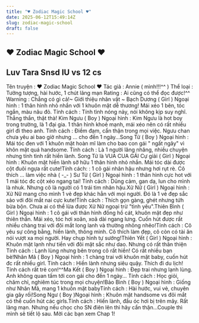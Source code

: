 ```yaml
---
title: "♥ Zodiac Magic School ♥"
date: 2025-06-12T15:49:14Z
slug: zodiac-magic-school
draft: false
---
```


## ♥ Zodiac Magic School ♥

## Luv Tara Snsd IU vs 12 cs

Tên truyện : ♥ Zodiac Magic School ♥ Tác giả : Annie ( mình!!!^^ ) Thể loại : Tưởng tượng, hài hước, 1 chút lãng mạn Rating : Ai cũng có thể đọc được!^^ Warning : Chẳng có gì cả!~ Giới thiệu nhân vật ~ Bạch Dương ( Girl ) Ngoại hình : 1 thân hình nhỏ nhắn với 1 khuôn mặt dễ thương! Mái xéo 1 bên, tóc ngắn, màu nâu đỏ. Tính cách : Tính tình nóng nảy, nói không kịp suy nghĩ. Thẳng thắn, thật thà! Kim Ngưu ( Boy ) Ngoại hình : Kim Ngưu là hot boy trong trường, là 1 đại gia. 1 thân hình khoẻ mạnh, mái xéo nên có rất nhiều girl đi theo anh. Tính cách : Điềm đạm, cẩn thận trong mọi việc. Ngưu chan chưa yêu ai bao giờ nhưng ... cho đến 1 ngày...Song Tử ( Boy ) Ngoại hình : Mái tóc đen với 1 khuôn mặt hoàn mĩ làm cho bao con gái " ngất ngây" vì khôn mặt quá handsome. Tính cách : Là 1 người lăng nhăng, nhiều chuyện nhưng tính tình rất hiền lành. Song Tử là VUA CUA GÁI Cự giải ( Girl ) Ngoại hình : Khuôn mặt hiền lành sỡ hữu 1 thân hình nhỏ nhắn. Mái tóc dài được cột đuôi ngựa rất cute!Tính cách: : 1 cô gái nhân hậu nhưng hơi rụt rè. Cô thích ... làm việc nhà ( -_- ) Sư Tử ( Girl ) Ngoại hình : 1 thân hình cực hot với 1 mái tóc đc cột xéo ngang tai! Tính cách : Dũng cảm, gan dạ, lun cho mình là nhuk. Nhưng cô là người có 1 trái tim nhân hậu.Xử Nữ ( Girl ) Ngoại hình :  Xử Nữ mang cho mình 1 vẻ đẹp khác hẳn với mọi người. Đó là 1 vẻ đẹp sắc sảo với đôi mắt nai cực kute!Tính cách : Thích gọn gàng, ghét nhưng tứh bừa bộn. Chưa ai có thể lừa được Xử Nữ ngoại trừ "tình yêu".Thiên Bình ( Girl ) Ngoại hình : 1 cô gái với thân hình đồng hồ cát, khuôn mặt đẹp như thiên thần. Mái xéo, tóc hơi xoăn, xoã dài ngang lưng. Cuốn hút được rất nhiều chàng trai với đôi mắt long lanh và thường nhõng nhẽo!Tính cách : Cô yêu sự công bằng, hiền lành, thông minh. Cô thích làm đẹp, cô còn có tài ăn nói vượt xa mọi người. Hay chụp hình tự sướng!Thiên Yết ( Girl ) Ngoại hình : Khuôn mặt lạnh như tiền với đôi mặt sắc như dao. Nhưng có rất thân thiện Tính cách : Lạnh lùng nhưng bên trong cô rất hiền! Có rất nhiều bạn bè!Nhân Mã ( Boy ) Ngoại hình : 1 chàng trai với khuôn mặt baby, cuốn hút đc rất nhiều girl. Tính cách : Hiền lành nhưng siêu quậy. Thích đi du lịch! Tính cách rất trẻ con!^^Ma Kết ( Boy ) Ngoại hình : Đẹp trai nhưng lạnh lùng. Anh không quan tấm tới con gái cho đến 1 ngày... Tính cách : Học giỏi, chăm chỉ, nghiêm túc trong mọi chuyện!Bảo Bình ( Boy ) Ngoại hình : Giống như Nhân Mã, mang 1 khuôn mặt babyTính cách : Hài hước, vui vẻ, chuyên gia gây rối!Song Ngư ( Boy )Ngoại hình : Khuôn mặt handsome vs đôi mắt có thể cuốn hút các girls.Tính cách : Hiến lành, đầu óc hơi bị trên mây. Rất lãng mạn. Nhưng nếu chọc cho SN điên lên thì hãy cẩn thận...Couple thì mình sẽ tiết lộ sau. Mời các bạn xem Chap 1!